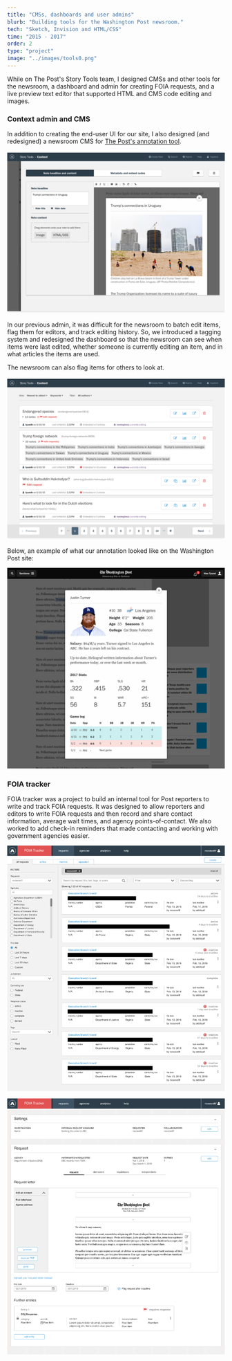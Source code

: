 ```yaml
---
title: "CMSs, dashboards and user admins"
blurb: "Building tools for the Washington Post newsroom."
tech: "Sketch, Invision and HTML/CSS"
time: "2015 - 2017"
order: 2
type: "project"
image: "../images/tools0.png"
---
```


While on The Post's Story Tools team, I designed CMSs and other tools for the newsroom, a dashboard and admin for creating FOIA requests, and a live preview text editor that supported HTML and CMS code editing and images.

### Context admin and CMS

In addition to creating the end-user UI for our site, I also designed (and redesigned) a newsroom CMS for [The Post's annotation tool](https://www.niemanlab.org/2015/07/how-the-washington-post-built-and-will-be-building-on-its-knowledge-map-feature/).

![Image](../images/editor.png)

In our previous admin, it was difficult for the newsroom to batch edit items, flag them for editors, and track editing history. So, we introduced a tagging system and redesigned the dashboard so that the newsroom can see when items were last edited, whether someone is currently editing an item, and in what articles the items are used.

The newsroom can also flag items for others to look at.

![Image](../images/tools2.png)

Below, an example of what our annotation looked like on the Washington Post site:

![Image](../images/tools5.png)

### FOIA tracker

FOIA tracker was a project to build an internal tool for Post reporters to write and track FOIA requests. It was designed to allow reporters and editors to write FOIA requests and then record and share contact information, average wait times, and agency points-of-contact. We also worked to add check-in reminders that made contacting and working with government agencies easier.

![Image](../images/tools3.png)

![Image](../images/tools4.png)